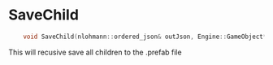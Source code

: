 # SaveChild

```c++
	void SaveChild(nlohmann::ordered_json& outJson, Engine::GameObject* parentObject);
```

This will recusive save all children to the .prefab file
